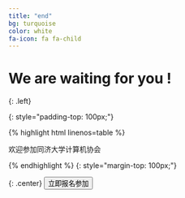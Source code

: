 ```yaml
---
title: "end"
bg: turquoise
color: white
fa-icon: fa fa-child
---
```

 
# We are waiting for you !

{: .left}

{: style="padding-top: 100px;"}

{% highlight html linenos=table %}
<div class="welcome">
  <p>欢迎参加同济大学计算机协会</p>
</div>
{% endhighlight %}
{: style="margin-top: 100px;"}

{: .center}
<button class="join" onclick="window.location.href='http://form.mikecrm.com/f.php?t=YBqiCO'">立即报名参加</button>


